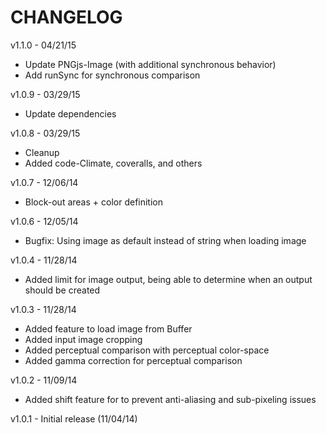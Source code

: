 CHANGELOG
=========

v1.1.0 - 04/21/15
* Update PNGjs-Image (with additional synchronous behavior)
* Add runSync for synchronous comparison

v1.0.9 - 03/29/15
* Update dependencies

v1.0.8 - 03/29/15
* Cleanup
* Added code-Climate, coveralls, and others

v1.0.7 - 12/06/14
* Block-out areas + color definition

v1.0.6 - 12/05/14
* Bugfix: Using image as default instead of string when loading image

v1.0.4 - 11/28/14
* Added limit for image output, being able to determine when an output should be created

v1.0.3 - 11/28/14
* Added feature to load image from Buffer
* Added input image cropping
* Added perceptual comparison with perceptual color-space
* Added gamma correction for perceptual comparison

v1.0.2 - 11/09/14
* Added shift feature for to prevent anti-aliasing and sub-pixeling issues

v1.0.1 - Initial release (11/04/14)
